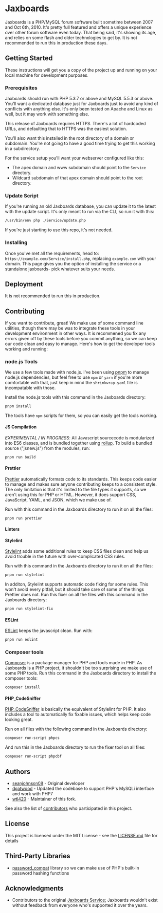 # Jaxboards

Jaxboards is a PHP/MySQL forum software built sometime between 2007 and Oct
6th, 2010. It's pretty full featured and offers a unique experience over other
forum software even today. That being said, it's showing its age, and relies
on some flash and older technologies to get by. It is not recommended to run
this in production these days.

## Getting Started

These instructions will get you a copy of the project up and running on your
local machine for development purposes.

### Prerequisites

Jaxboards should run with PHP 5.3.7 or above and MySQL 5.5.3 or above.
You'll want a dedicated database just for Jaxboards just to avoid any kind of
conflicts with anything else. It's only been tested on Apache and Linux as
well, but it may work with something else.

This release of Jaxboards requires HTTPS. There's a lot of hardcoded URLs, and
defaulting that to HTTPS was the easiest solution.

You'll also want this installed in the root directory of a domain or subdomain.
You're not going to have a good time trying to get this working in a subdirectory.

For the service setup you'll want your webserver configured like this:

- The apex domain and www subdomain should point to the `Service` directory.
- Wildcard subdomain of that apex domain should point to the root directory.

### Update Script

If you're running an old Jaxboards database, you can update it to the latest
with the update script. It's only meant to run via the CLI, so run it with this:

```bash
/usr/bin/env php ./Service/update.php
```

If you're just starting to use this repo, it's not needed.

### Installing

Once you've met all the requirements, head to: `https://example.com/Service/install.php`,
replacing `example.com` with your domain.
This page gives you the option of installing the service or a standalone
jaxboards- pick whatever suits your needs.

## Deployment

It is not recommended to run this in production.

## Contributing

If you want to contribute, great! We make use of some command line utilities,
though there may be was to integrate these tools in your development environment
in other ways. It is recommened you fix any errors given off by these tools
before you commit anything, so we can keep our code clean and easy to manage.
Here's how to get the developer tools working and running:

### node.js Tools

We use a few tools made with node.js. I've been using
[pnpm](https://pnpm.js.org/) to manage node.js dependencies, but feel free to
use `npm` or `yarn` if you're more comfortable with that, just keep in mind the
`shrinkwrap.yaml` file is incompatable with those.

Install the node.js tools with this command in the Jaxboards directory:

```bash
pnpm install
```

The tools have `npm` scripts for them, so you can easily get the tools working.

#### JS Compilation

_EXPERIMENTAL / IN PROGRESS_: All Javascript sourcecode is modularized into ES6 classes, and is bundled together using [rollup](https://www.npmjs.com/package/rollup). To build a bundled source ("jsnew.js") from the modules, run:

```bash
pnpm run build
```

#### Prettier

[Prettier](https://github.com/prettier/prettier) automatically formats code to
its standards. This keeps code easier to manage and makes sure anyone
contributing keeps to a consistent style. The only limitation is that it's
limited to the file types it supports, so we aren't using this for PHP or HTML.
However, it does support CSS, JavaScript, YAML, and JSON, which we make use of.

Run with this command in the Jaxboards directory to run it on all the files:

```bash
pnpm run prettier
```

#### Linters

#### Stylelint

[Stylelint](https://stylelint.io/) adds some additional rules to keep CSS files
clean and help us avoid trouble in the future with over-complicated CSS rules.

Run with this command in the Jaxboards directory to run it on all the files:

```bash
pnpm run stylelint
```

In additon, Stylelint supports automatic code fixing for some rules. This won't
avoid every pitfall, but it should take care of some of the things Prettier
does not. Run this fixer on all the files with this command in the Jaxboards
directory:

```bash
pnpm run stylelint-fix
```

#### ESLint

[ESLint](https://eslint.org/) keeps the javascript clean. Run with:

```bash
pnpm run eslint
```

### Composer tools

[Composer](https://getcomposer.org/) is a package manager for PHP and tools
made in PHP. As Jaxboards is a PHP project, it shouldn't be too surprising we
make use of some PHP tools. Run this command in the Jaxboards directory to
install the composer tools:

```bash
composer install
```

#### PHP_CodeSniffer

[PHP_CodeSniffer](https://github.com/squizlabs/PHP_CodeSniffer) is basically
the equivalent of Stylelint for PHP. It also includes a tool to automatically
fix fixable issues, which helps keep code looking great.

Run on all files with the following command in the Jaxboards directory:

```bash
composer run-script phpcs
```

And run this in the Jaxboards directory to run the fixer tool on all files:

```bash
composer run-script phpcbf
```

## Authors

- [seanjohnson08](https://github.com/seanjohnson08) - Original developer
- [dgatwood](https://github.com/dgatwood) - Updated the codebase to support
  PHP's MySQLi interface and work with PHP7
- [wtl420](https://github.com/wtl420) - Maintainer of this fork.

See also the list of [contributors](https://github.com/Jaxboards/Jaxboards/graphs/contributors) who participated in this project.

## License

This project is licensed under the MIT License - see the
[LICENSE.md](LICENSE.md) file for details

## Third-Party Libraries

- [password_compat](https://github.com/ircmaxell/password_compat) library so
  we can make use of PHP's built-in password hashing functions

## Acknowledgments

- Contributors to the original [Jaxboards Service](https://jaxboards.com);
  Jaxboards wouldn't exist without feedback from everyone who's supported it
  over the years.

